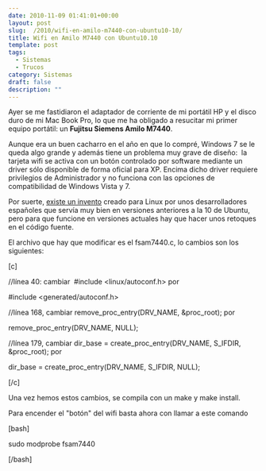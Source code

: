 ```yaml
---
date: 2010-11-09 01:41:01+00:00
layout: post
slug:  /2010/wifi-en-amilo-m7440-con-ubuntu10-10/
title: Wifi en Amilo M7440 con Ubuntu10.10
template: post
tags:
  - Sistemas
  - Trucos
category: Sistemas
draft: false
description: ""
---
```


Ayer se me fastidiaron el adaptador de corriente de mi portátil HP y el disco duro de mi Mac Book Pro, lo que me ha obligado a resucitar mi primer equipo portátil: un **Fujitsu Siemens Amilo M7440**.

Aunque era un buen cacharro en el año en que lo compré, Windows 7 se le queda algo grande y además tiene un problema muy grave de diseño:  la tarjeta wifi se activa con un botón controlado por software mediante un driver sólo disponible de forma oficial para XP. Encima dicho driver requiere privilegios de Administrador y no funciona con las opciones de compatibilidad de Windows Vista y 7.

Por suerte, [existe un invento](http://fsam7440.sourceforge.net/es/index2.html) creado para Linux por unos desarrolladores españoles que servía muy bien en versiones anteriores a la 10 de Ubuntu, pero para que funcione en versiones actuales hay que hacer unos retoques en el código fuente.

El archivo que hay que modificar es el fsam7440.c, lo cambios son los siguientes:

[c]

//línea 40: cambiar  #include <linux/autoconf.h> por

#include <generated/autoconf.h>

//línea 168, cambiar remove_proc_entry(DRV_NAME, &proc_root); por

remove_proc_entry(DRV_NAME, NULL);

//línea 179, cambiar dir_base = create_proc_entry(DRV_NAME, S_IFDIR, &proc_root); por

dir_base = create_proc_entry(DRV_NAME, S_IFDIR, NULL);

[/c]

Una vez hemos estos cambios, se compila con un make y make install.

Para encender el "botón" del wifi basta ahora con llamar a este comando

[bash]

sudo modprobe fsam7440

[/bash]
